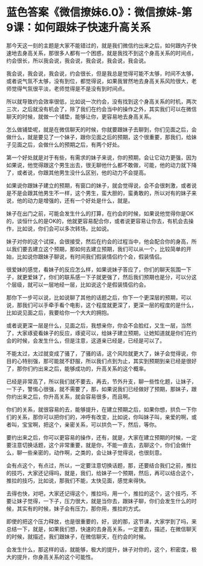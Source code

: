 # 蓝色答案《微信撩妹6.0》：微信撩妹-第9课：如何跟妹子快速升高关系

那今天这一刻的主题是大家不能错过的，就是我们微信约出来之后，如何跟内子快速地去身高关系，那很多人都有一个困惑，就是我找不到这个身高关系的时间点，约会很长，所以我会说，我会说，我会说，我会说，我会说。

我会说，我会说，我会说，约会很长，但是我总是觉得可能不太够，时间不太够，或者说气氛不太够，没有到位，都觉得说，如果我冒然地去身高关系风险很大，老师觉得气氛很平淡，老师觉得是不是没有到时间点。

所以就导致约会效率很低，比如说一次约会，没有找到这个身高关系的时机，两次三次，之后就没有机会了，除了我们在约会当中的操作之外，其实我们可以在微信聊天的时候，就做一个铺垫，能够让你，更容易地去身高关系。

怎么做铺垫呢，就是在微信聊天的时候，你就要跟妹子去聊到，你们见面之后，会做什么，就是要见了一个妹子，跟你见面之后的预期，这个很重要，那我们，给妹子见面之后，会做什么的预期之后，有两个好处。

第一个好处就是对于有些，有需求的妹子来说，你的预期，会让它动力更强，因为如果说，他觉得跟这个男生出去，很无聊他什么都不敢做，可能，他的动力就下降了，或者说，你跟其他男生没什么区别，他的动力不会提高。

如果说你跟妹子建立的预期，有窗口的妹子，就会觉得说，会不会很刺激，或者说是不是会跟其他男生不一样，这个男生，蛮大胆的，蛮勇敢的，所以对有的妹子来说，他的动力是增强的，还有一个好处是什么，就是。

妹子在出门之前，可能会发生什么的打算，在约会的时候，如果说他觉得你是OK的，谈恒什么的是OK的，他就更容易配合你，或者说更容易让你去，有机会去操作，比如说，你们会可以多次转场，比如说。

妹子对你的这个试探，会很接受，然后在约会的过程当中，他会配合你的身高，所以我们要去建立这个预期，那如何去建立预期，我们可以从一个，比较简单的开始，比如说你跟妹子聊说，有时间我们假装情侣约个会，假装情侣。

很爱妹的感觉，看妹子的反应怎么样，如果说妹子答应了，你们的聊天氛围一下子，就更爱妹了，你们的联系感一下子就更强了，然后我们预期也是分，可以分这个层级，就可以一层地经一层，比如说这个是假装情侣约会。

那你下一步可以说，比如说聊了其他的话题之后，你下一个更深层的预期，可以说，那我们可以手牵手看个电影，这个程度就更深了，更深一层的程度的是什么，比如说见面之后，我要给你一个大大的拥抱。

或者说更深一层是什么，见面之后，我想亲你，你会不会脸红，又生一层，当然了，大家琢瓷看妹子的反应，琢瓷可以，给妹子建立预期，让她知道就是你们在约会的时候，会发生什么，但是注意，这道亲已经是，已经是可以了。

不能太过，太过就变成了骚了，了骚的话，这个风险就更大了，妹子会觉得说，你目的心特别强，那可能就不舒服，所以我们点到为止，其实到预期到亲已经是很好了，那你们约出来之后，能够成功的，升高关系的这个概率。

已经是非常高了，所以我们就不要去，再去，节外升支，聊一些性化题，让妹子，一下子，警惕心很强，就不需要了，那，如果说我们已经做好了预期，那妹子，跟你约出来之后，你升高关系，就会容易很多，而且啊。

你们的关系，就很容易的去，能够提升，在建立预期之后，如果你想，拱负一下你们的关系，那你可以把你们的，冲呼有改变，比如说，你叫妹子叫，亲爱的啊，或者叫，宝宝啊，把这个，亲密关系，可以拱负一下，然后，等你。

要约出来之后，你可以更容易的操作，还有，就是，大家在建立预期的时候，一定要注意切换话题，这个非常重要，就是你，不能一直去，去聊这个，你们会做什么，聊一些亲密的，动作啊，之类的，会让妹子觉得说，也很刻意。

会有点这个，有点过，所以，一定要注意切换话题，那，还要结合我们之前，推拉的技巧，大家还记得吗，就是，我们，给妹子一个预期，然后，再可以结合这个，推拉的技巧，比如说，那我们不能，太快见面，感觉来得快。

去得也快，对吧，大家还记得这个，推拉吗，用一个，推拉的这个，这个技巧，不要让妹子觉得，一下子，压力很大，就是当你去，跟妹子聊，你们会发生什么的时候，其实有的时候，妹子会有压力，那你用，推拉的方式。

即使的把这个压力释放，也是很重要的，好，说的那，这节课，大家学到了吗，来总结一下，就是，如果我们想，快速的去身高关系，一定要去，描述，在微信聊天的时候，就描述，我们跟妹子，在微信聊天，在约会的时候。

会发生什么，那这样的话，就能够，极大的提升，妹子对你的，这个，积密度，极大的提升，你身高关系的这个可能性。